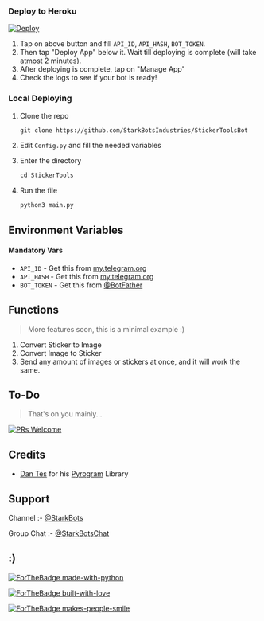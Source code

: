 ### Deploy to Heroku

[![Deploy](https://www.herokucdn.com/deploy/button.svg)](https://heroku.com/deploy?template=https://github.com/StarkBotsIndustries/StickerToolsBot)

1. Tap on above button and fill `API_ID`, `API_HASH`, `BOT_TOKEN`.
2. Then tap "Deploy App" below it. Wait till deploying is complete (will take atmost 2 minutes).
3. After deploying is complete, tap on "Manage App"
4. Check the logs to see if your bot is ready!

### Local Deploying

1. Clone the repo
   ```markdown
   git clone https://github.com/StarkBotsIndustries/StickerToolsBot
   ```

2. Edit `Config.py` and fill the needed variables

3. Enter the directory
   ```markdown
   cd StickerTools
   ```
5. Run the file
   ```markdown
   python3 main.py
   ```

## Environment Variables

#### Mandatory Vars

- `API_ID` - Get this from [my.telegram.org](https://my.telegram.org/auth)
- `API_HASH` - Get this from [my.telegram.org](https://my.telegram.org/auth)
- `BOT_TOKEN` - Get this from [@BotFather](https://t.me/BotFather)

## Functions

> More features soon, this is a minimal example :)

1) Convert Sticker to Image
2) Convert Image to Sticker
3) Send any amount of images or stickers at once, and it will work the same.

## To-Do

> That's on you mainly...

[![PRs Welcome](https://img.shields.io/badge/PRs-welcome-brightgreen.svg?style=flat-square)](http://makeapullrequest.com)

## Credits

- [Dan Tès](https://github.com/delivrance) for his [Pyrogram](https://docs.pyrogram.org) Library

## Support

Channel :- [@StarkBots](https://t.me/StarkBots)

Group Chat :- [@StarkBotsChat](https://t.me/StarkBotsChat)

## :)

[![ForTheBadge made-with-python](http://ForTheBadge.com/images/badges/made-with-python.svg)](https://www.python.org/)

[![ForTheBadge built-with-love](http://ForTheBadge.com/images/badges/built-with-love.svg)](https://github.com/StarkBotsIndustries)

[![ForTheBadge makes-people-smile](http://ForTheBadge.com/images/badges/makes-people-smile.svg)](https://github.com/StarkBotsIndustries)
